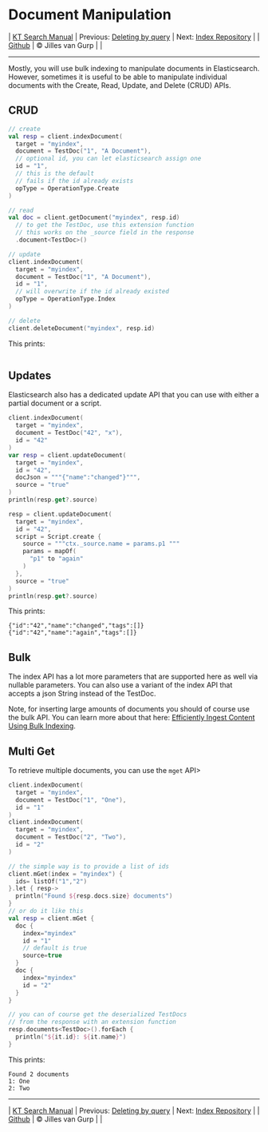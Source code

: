 # Document Manipulation 

| [KT Search Manual](README.md) | Previous: [Deleting by query](DeleteByQuery.md) | Next: [Index Repository](IndexRepository.md) |
| [Github](https://github.com/jillesvangurp/kt-search) | &copy; Jilles van Gurp |  |

---                

Mostly, you will use bulk indexing to manipulate documents in Elasticsearch. However, 
sometimes it is useful to be able to manipulate individual documents with the 
Create, Read, Update, and Delete (CRUD) APIs.

## CRUD

```kotlin
// create
val resp = client.indexDocument(
  target = "myindex",
  document = TestDoc("1", "A Document"),
  // optional id, you can let elasticsearch assign one
  id = "1",
  // this is the default
  // fails if the id already exists
  opType = OperationType.Create
)

// read
val doc = client.getDocument("myindex", resp.id)
  // to get the TestDoc, use this extension function
  // this works on the _source field in the response
  .document<TestDoc>()

// update
client.indexDocument(
  target = "myindex",
  document = TestDoc("1", "A Document"),
  id = "1",
  // will overwrite if the id already existed
  opType = OperationType.Index
)

// delete
client.deleteDocument("myindex", resp.id)
```

This prints:
 
```

```

## Updates

Elasticsearch also has a dedicated update API that you can use with either a partial document or a script.

```kotlin
client.indexDocument(
  target = "myindex",
  document = TestDoc("42", "x"),
  id = "42"
)
var resp = client.updateDocument(
  target = "myindex",
  id = "42",
  docJson = """{"name":"changed"}""",
  source = "true"
)
println(resp.get?.source)

resp = client.updateDocument(
  target = "myindex",
  id = "42",
  script = Script.create {
    source = """ctx._source.name = params.p1 """
    params = mapOf(
      "p1" to "again"
    )
  },
  source = "true"
)
println(resp.get?.source)

```

This prints:
 
```
{"id":"42","name":"changed","tags":[]}
{"id":"42","name":"again","tags":[]}

```

## Bulk

The index API has a lot more parameters that are supported here as well
via nullable parameters. You can also use a variant of the index API
that accepts a json String instead of the TestDoc.

Note, for inserting large amounts of documents you should of course use the bulk API. 
You can learn more about that here: [Efficiently Ingest Content Using Bulk Indexing](BulkIndexing.md).               

## Multi Get

To retrieve multiple documents, you can use the `mget` API>

```kotlin
client.indexDocument(
  target = "myindex",
  document = TestDoc("1", "One"),
  id = "1"
)
client.indexDocument(
  target = "myindex",
  document = TestDoc("2", "Two"),
  id = "2"
)

// the simple way is to provide a list of ids
client.mGet(index = "myindex") {
  ids= listOf("1","2")
}.let { resp->
  println("Found ${resp.docs.size} documents")
}
// or do it like this
val resp = client.mGet {
  doc {
    index="myindex"
    id = "1"
    // default is true
    source=true
  }
  doc {
    index="myindex"
    id = "2"
  }
}

// you can of course get the deserialized TestDocs
// from the response with an extension function
resp.documents<TestDoc>().forEach {
  println("${it.id}: ${it.name}")
}
```

This prints:
 
```
Found 2 documents
1: One
2: Two

```



---

| [KT Search Manual](README.md) | Previous: [Deleting by query](DeleteByQuery.md) | Next: [Index Repository](IndexRepository.md) |
| [Github](https://github.com/jillesvangurp/kt-search) | &copy; Jilles van Gurp |  |